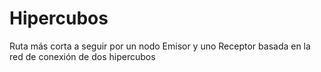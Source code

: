 # Hipercubos
Ruta más corta a seguir por un nodo Emisor y uno Receptor basada en la red de conexión de dos hipercubos
